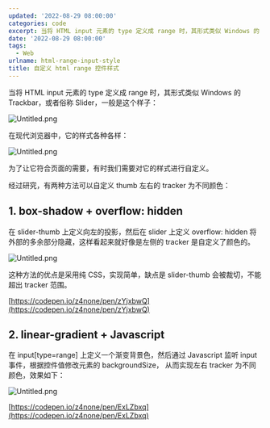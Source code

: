 ```yaml
---
updated: '2022-08-29 08:00:00'
categories: code
excerpt: 当将 HTML input 元素的 type 定义成 range 时，其形式类似 Windows 的 Trackbar，或者俗称 Slider
date: '2022-08-29 08:00:00'
tags:
  - Web
urlname: html-range-input-style
title: 自定义 html range 控件样式
---
```


当将 HTML input 元素的 type 定义成 range 时，其形式类似 Windows 的 Trackbar，或者俗称 Slider，一般是这个样子：


![Untitled.png](https://prod-files-secure.s3.us-west-2.amazonaws.com/fbb39313-8950-40fc-9abf-5c7412d9778c/2cf9c9be-2d7d-4418-959b-a46a80530dde/Untitled.png?X-Amz-Algorithm=AWS4-HMAC-SHA256&X-Amz-Content-Sha256=UNSIGNED-PAYLOAD&X-Amz-Credential=AKIAT73L2G45HZZMZUHI%2F20240926%2Fus-west-2%2Fs3%2Faws4_request&X-Amz-Date=20240926T050930Z&X-Amz-Expires=3600&X-Amz-Signature=c36b9322ea5ce5e40a77c9614a1f2736249973611672cae41d3f774e2732bd56&X-Amz-SignedHeaders=host&x-id=GetObject)


在现代浏览器中，它的样式各种各样：


![Untitled.png](https://prod-files-secure.s3.us-west-2.amazonaws.com/fbb39313-8950-40fc-9abf-5c7412d9778c/61aed52c-96f2-4ab0-b0e9-7b38fa618f39/Untitled.png?X-Amz-Algorithm=AWS4-HMAC-SHA256&X-Amz-Content-Sha256=UNSIGNED-PAYLOAD&X-Amz-Credential=AKIAT73L2G45HZZMZUHI%2F20240926%2Fus-west-2%2Fs3%2Faws4_request&X-Amz-Date=20240926T050930Z&X-Amz-Expires=3600&X-Amz-Signature=0c2b84016fa8b567aca4da7a8bcbb8863b769503c395b9a0a7f27ca6dec40b00&X-Amz-SignedHeaders=host&x-id=GetObject)


为了让它符合页面的需要，有时我们需要对它的样式进行自定义。


经过研究，有两种方法可以自定义 thumb 左右的 tracker 为不同颜色：


## 1. box-shadow + overflow: hidden


在 slider-thumb 上定义向左的投影，然后在 slider 上定义 overflow: hidden 将外部的多余部分隐藏，这样看起来就好像是左侧的 tracker 是自定义了颜色的。


![Untitled.png](https://prod-files-secure.s3.us-west-2.amazonaws.com/fbb39313-8950-40fc-9abf-5c7412d9778c/a3f7e700-1140-4260-b7e6-4e824e951055/Untitled.png?X-Amz-Algorithm=AWS4-HMAC-SHA256&X-Amz-Content-Sha256=UNSIGNED-PAYLOAD&X-Amz-Credential=AKIAT73L2G45HZZMZUHI%2F20240926%2Fus-west-2%2Fs3%2Faws4_request&X-Amz-Date=20240926T050930Z&X-Amz-Expires=3600&X-Amz-Signature=c3de25ac83c60f90bc539f21269c7f360ae34f8a9d856e71ac1292bdd93077ff&X-Amz-SignedHeaders=host&x-id=GetObject)


这种方法的优点是采用纯 CSS，实现简单，缺点是 slider-thumb 会被裁切，不能超出 tracker 范围。


[https://codepen.io/z4none/pen/zYjxbwQ](https://codepen.io/z4none/pen/zYjxbwQ)


## 2. linear-gradient + Javascript


在 input[type=range] 上定义一个渐变背景色，然后通过 Javascript 监听 input 事件，根据控件值修改元素的 backgroundSize， 从而实现左右 tracker 为不同颜色，效果如下：


![Untitled.png](https://prod-files-secure.s3.us-west-2.amazonaws.com/fbb39313-8950-40fc-9abf-5c7412d9778c/69ea714c-ba48-4c94-966a-071244837ab6/Untitled.png?X-Amz-Algorithm=AWS4-HMAC-SHA256&X-Amz-Content-Sha256=UNSIGNED-PAYLOAD&X-Amz-Credential=AKIAT73L2G45HZZMZUHI%2F20240926%2Fus-west-2%2Fs3%2Faws4_request&X-Amz-Date=20240926T050930Z&X-Amz-Expires=3600&X-Amz-Signature=165ad84c58cfb2b564406827a4b5be074cb42bf33adf6c405fc055f74645a22d&X-Amz-SignedHeaders=host&x-id=GetObject)


[https://codepen.io/z4none/pen/ExLZbxq](https://codepen.io/z4none/pen/ExLZbxq)

